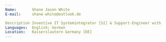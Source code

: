 ```yaml
---
Name:       Shane Jason White
E-mail:     shane-white@outlook.de

Description Inventive IT Systemintegrator [SI] & Support-Engineer with expert knowledge
Languages:  English; German
Location:   Kaiserslautern Germany [DE]
---
```

